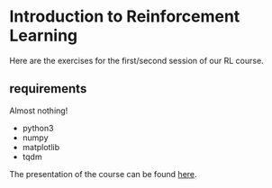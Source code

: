 # Introduction to Reinforcement Learning
Here are the exercises for the first/second session of our RL course.

## requirements

Almost nothing!

- python3
- numpy
- matplotlib
- tqdm

The presentation of the course can be found [here](https://docs.google.com/presentation/d/1_REcZjt23UiGeazb8a7_g39gUx-7P_riRnj-WMRWAzU/edit?usp=sharing).

